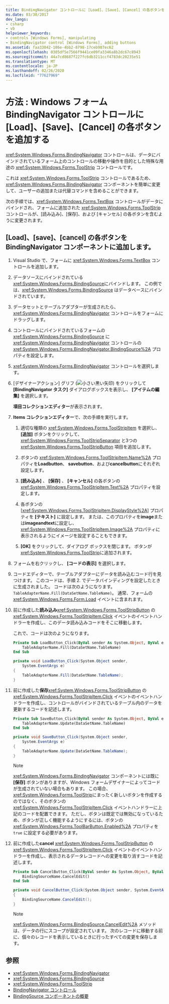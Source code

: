 ```yaml
---
title: BindingNavigator コントロールに [Load]、[Save]、[Cancel] の各ボタンを追加する
ms.date: 03/30/2017
dev_langs:
- csharp
- vb
helpviewer_keywords:
- controls [Windows Forms], manipulating
- BindingNavigator control [Windows Forms], adding buttons
ms.assetid: faa33042-186e-4bb2-8798-17ceb987ec62
ms.openlocfilehash: 0305df5e7566f9441ce09fa3346a8b2dc67c8943
ms.sourcegitcommit: 44a7cd8687f227fc6db3211ccf4783dc20235e51
ms.translationtype: MT
ms.contentlocale: ja-JP
ms.lasthandoff: 02/26/2020
ms.locfileid: "77627969"
---
```

# <a name="how-to-add-load-save-and-cancel-buttons-to-the-windows-forms-bindingnavigator-control"></a>方法 : Windows フォーム BindingNavigator コントロールに [Load]、[Save]、[Cancel] の各ボタンを追加する

<xref:System.Windows.Forms.BindingNavigator> コントロールは、データにバインドされているフォーム上のコントロールの移動や操作を目的とした特殊な用途の <xref:System.Windows.Forms.ToolStrip> コントロールです。

これは <xref:System.Windows.Forms.ToolStrip> コントロールであるため、<xref:System.Windows.Forms.BindingNavigator> コンポーネントを簡単に変更して、ユーザーの追加または代替コマンドを含めることができます。

次の手順では、<xref:System.Windows.Forms.TextBox> コントロールがデータにバインドされ、フォームに追加された <xref:System.Windows.Forms.ToolStrip> コントロールが、[読み込み]、[保存]、および [キャンセル] の各ボタンを含むように変更されます。

## <a name="add-load-save-and-cancel-buttons-to-the-bindingnavigator-component"></a>[Load]、[save]、[cancel] の各ボタンを BindingNavigator コンポーネントに追加します。

1. Visual Studio で、フォームに <xref:System.Windows.Forms.TextBox> コントロールを追加します。

2. データソースにバインドされている <xref:System.Windows.Forms.BindingSource>にバインドします。 この例では、<xref:System.Windows.Forms.BindingSource> はデータベースにバインドされています。

3. データセットとテーブルアダプターが生成されたら、<xref:System.Windows.Forms.BindingNavigator> コントロールをフォームにドラッグします。

4. コントロールにバインドされているフォームの <xref:System.Windows.Forms.BindingSource> に <xref:System.Windows.Forms.BindingNavigator> コントロールの <xref:System.Windows.Forms.BindingNavigator.BindingSource%2A> プロパティを設定します。

5. <xref:System.Windows.Forms.BindingNavigator> コントロールを選択します。

6. [デザイナーアクション] グリフ (![小さい黒い矢印](./media/designer-actions-glyph.gif)) をクリックして **[BindingNavigator タスク]** ダイアログボックスを表示し、 **[アイテムの編集]** を選択します。

     **項目コレクションエディター**が表示されます。

7. **Items コレクションエディター**で、次の手順を実行します。

    1. 適切な種類の <xref:System.Windows.Forms.ToolStripItem> を選択し、 **[追加]** ボタンをクリックして、<xref:System.Windows.Forms.ToolStripSeparator> と3つの <xref:System.Windows.Forms.ToolStripButton> 項目を追加します。

    2. ボタンの <xref:System.Windows.Forms.ToolStripItem.Name%2A> プロパティを**Loadbutton**、 **savebutton**、および**cancelbutton**にそれぞれ設定します。

    3. **[読み込み]** 、 **[保存]** 、 **[キャンセル]** の各ボタンの <xref:System.Windows.Forms.ToolStripItem.Text%2A> プロパティを設定します。

    4. 各ボタンの [<xref:System.Windows.Forms.ToolStripItem.DisplayStyle%2A>] プロパティを **[テキスト]** に設定します。 または、このプロパティを**image**または**imageandtext**に設定し、<xref:System.Windows.Forms.ToolStripItem.Image%2A> プロパティに表示されるようにイメージを設定することもできます。

    5. **[OK]** をクリックして、ダイアログ ボックスを閉じます。 ボタンが <xref:System.Windows.Forms.ToolStrip>に追加されます。

8. フォームを右クリックし、 **[コードの表示]** を選択します。

9. コードエディターで、テーブルアダプターにデータを読み込むコード行を見つけます。 このコードは、手順 2. でデータバインディングを設定したときに生成されました。 コードは次のようになります。 `TableAdapterName.Fill(DataSetName.TableName)`。 通常、フォームの <xref:System.Windows.Forms.Form.Load> イベントに含まれます。

10. 前に作成した**読み込み**<xref:System.Windows.Forms.ToolStripButton> の <xref:System.Windows.Forms.ToolStripItem.Click> イベントのイベントハンドラーを作成し、このデータ読み込みコードをそこに移動します。

     これで、コードは次のようになります。

    ```vb
    Private Sub LoadButton_Click(ByVal sender As System.Object, ByVal e As System.EventArgs) Handles LoadButton.Click
        TableAdapterName.Fill(DataSetName.TableName)
    End Sub
    ```

    ```csharp
    private void LoadButton_Click(System.Object sender,
        System.EventArgs e)
    {
        TableAdapterName.Fill(DataSetName.TableName);
    }
    ```

11. 前に作成した**保存**<xref:System.Windows.Forms.ToolStripButton> の <xref:System.Windows.Forms.ToolStripItem.Click> イベントのイベントハンドラーを作成し、コントロールがバインドされているテーブル内のデータを更新するコードを記述します。

    ```vb
    Private Sub SaveButton_Click(ByVal sender As System.Object, ByVal e As System.EventArgs) Handles SaveButton.Click
        TableAdapterName.Update(DataSetName.TableName)
    End Sub
    ```

    ```csharp
    private void SaveButton_Click(System.Object sender,
        System.EventArgs e)
    {
        TableAdapterName.Update(DataSetName.TableName);
    }
    ```

    > [!NOTE]
    > <xref:System.Windows.Forms.BindingNavigator> コンポーネントには既に **[保存]** ボタンがありますが、Windows フォームデザイナーによってコードが生成されていない場合もあります。 この場合、<xref:System.Windows.Forms.ToolStrip>にまったく新しいボタンを作成するのではなく、そのボタンの <xref:System.Windows.Forms.ToolStripItem.Click> イベントハンドラーに上記のコードを配置できます。 ただし、ボタンは既定では無効になっているため、ボタンが正しく機能するようにするには、ボタンの <xref:System.Windows.Forms.ToolBarButton.Enabled%2A> プロパティを `true` に設定する必要があります。

12. 前に作成した**cancel** <xref:System.Windows.Forms.ToolStripButton> の <xref:System.Windows.Forms.ToolStripItem.Click> イベントのイベントハンドラーを作成し、表示されるデータレコードへの変更を取り消すコードを記述します。

    ```vb
    Private Sub CancelButton_Click(ByVal sender As System.Object, ByVal e As System.EventArgs) Handles CancelButton.Click
        BindingSourceName.CancelEdit()
    End Sub
    ```

    ```csharp
    private void CancelButton_Click(System.Object sender, System.EventArgs e)
    {
        BindingSourceName.CancelEdit();
    }
    ```

    > [!NOTE]
    > <xref:System.Windows.Forms.BindingSource.CancelEdit%2A> メソッドは、データの行にスコープが設定されています。 次のレコードに移動する前に、個々のレコードを表示しているときに行ったすべての変更を保存します。

## <a name="see-also"></a>参照

- <xref:System.Windows.Forms.BindingNavigator>
- <xref:System.Windows.Forms.BindingSource>
- <xref:System.Windows.Forms.ToolStrip>
- [BindingNavigator コントロール](bindingnavigator-control-windows-forms.md)
- [BindingSource コンポーネントの概要](bindingsource-component-overview.md)
